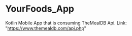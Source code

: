 # YourFoods_App
Kotlin Mobile App that is consuming TheMealDB Api. Link: "https://www.themealdb.com/api.php"
